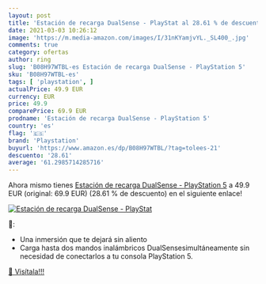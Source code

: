 ```yaml
---
layout: post
title: 'Estación de recarga DualSense - PlayStat al 28.61 % de descuento'
date: 2021-03-03 10:26:12
image: 'https://m.media-amazon.com/images/I/31nKYamjvYL._SL400_.jpg'
comments: true
category: ofertas
author: ring
slug: 'B08H97WTBL-es Estación de recarga DualSense - PlayStation 5'
sku: 'B08H97WTBL-es'
tags: [ 'playstation', ]
actualPrice: 49.9 EUR
currency: EUR
price: 49.9
comparePrice: 69.9 EUR
prodname: 'Estación de recarga DualSense - PlayStation 5'
country: 'es'
flag: '🇪🇸'
brand: 'Playstation'
buyurl: 'https://www.amazon.es/dp/B08H97WTBL/?tag=tolees-21'
descuento: '28.61'
average: '61.2985714285716'
---
```


Ahora mismo tienes [Estación de recarga DualSense - PlayStation 5](https://www.amazon.es/dp/B08H97WTBL/?tag=tolees-21) a 49.9 EUR (original: 69.9 EUR) (28.61 %  de descuento) en el siguiente enlace!

[![Estación de recarga DualSense - PlayStat](https://m.media-amazon.com/images/I/31nKYamjvYL._SL400_.jpg)](https://www.amazon.es/dp/B08H97WTBL/?tag=tolees-21)

🔎:

- Una inmersión que te dejará sin aliento
- Carga hasta dos mandos inalámbricos DualSensesimultáneamente sin necesidad de conectarlos a tu consola PlayStation 5.

[🛒 Visítala!!!](https://www.amazon.es/dp/B08H97WTBL/?tag=tolees-21)
